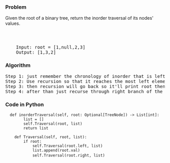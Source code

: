 <h3> Problem </h3>
Given the root of a binary tree, return the inorder traversal of its nodes' values.

<p>&nbsp;</p>

<img alt="" src="https://assets.leetcode.com/uploads/2020/09/15/inorder_1.jpg">

<pre>
    Input: root = [1,null,2,3]
    Output: [1,3,2]
</pre>

<h3> Algorithm </h3>
<pre>
Step 1: just remember the chronology of inorder that is left -> root -> right
Step 2: Use recursion so that it reaches the most left element then print its value 
Step 3: then recursion will go back so it'll print root then
Step 4: after than just recurse through right branch of the tree 
</pre>

<h3> Code in Python </h3>

<pre><code>  def inorderTraversal(self, root: Optional[TreeNode]) -> List[int]:
        list = []
        self.Traversal(root, list)
        return list
    
    def Traversal(self, root, list):
        if root:
            self.Traversal(root.left, list)
            list.append(root.val)
            self.Traversal(root.right, list) </code> </pre>
